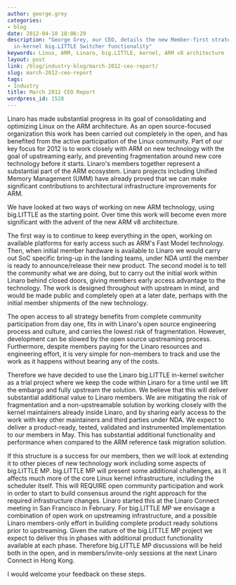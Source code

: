```yaml
---
author: george.grey
categories:
- blog
date: 2012-04-10 18:06:29
description: "George Grey, our CEO, details the new Member-first strategy with Linaro\xE2\x80\x99s
  in-kernel big.LITTLE Switcher functionality"
keywords: Linux, ARM, Linaro, big.LITTLE, kernel, ARM v8 architecture
layout: post
link: /blog/industry-blog/march-2012-ceo-report/
slug: march-2012-ceo-report
tags:
- Industry
title: March 2012 CEO Report
wordpress_id: 1528
---
```


Linaro has made substantial progress in its goal of consolidating and optimizing Linux on the ARM architecture. As an open source-focused organization this work has been carried out completely in the open, and has benefited from the active participation of the Linux community. Part of our key focus for 2012 is to work closely with ARM on new technology with the goal of upstreaming early, and preventing fragmentation around new core technology before it starts. Linaro's members together represent a substantial part of the ARM ecosystem. Linaro projects including Unified Memory Management (UMM) have already proved that we can make significant contributions to architectural infrastructure improvements for ARM.

We have looked at two ways of working on new ARM technology, using big.LITTLE as the starting point. Over time this work will become even more significant with the advent of the new ARM v8 architecture.

The first way is to continue to keep everything in the open, working on available platforms for early access such as ARM's Fast Model technology. Then, when initial member hardware is available to Linaro we would carry out SoC specific bring-up in the landing teams, under NDA until the member is ready to announce/release their new product. The second model is to tell the community what we are doing, but to carry out the initial work within Linaro behind closed doors, giving members early access advantage to the technology. The work is designed throughout with upstream in mind, and would be made public and completely open at a later date, perhaps with the initial member shipments of the new technology.

The open access to all strategy benefits from complete community participation from day one, fits in with Linaro's open source engineering process and culture, and carries the lowest risk of fragmentation. However, development can be slowed by the open source upstreaming process. Furthermore, despite members paying for the Linaro resources and engineering effort, it is very simple for non-members to track and use the work as it happens without bearing any of the costs.

Therefore we have decided to use the Linaro big.LITTLE in-kernel switcher as a trial project where we keep the code within Linaro for a time until we lift the embargo and fully upstream the solution. We believe that this will deliver substantial additional value to Linaro members. We are mitigating the risk of fragmentation and a non-upstreamable solution by working closely with the kernel maintainers already inside Linaro, and by sharing early access to the work with key other maintainers and third parties under NDA. We expect to deliver a product-ready, tested, validated and instrumented implementation to our members in May. This has substantial additional functionality and performance when compared to the ARM reference task migration solution.

If this structure is a success for our members, then we will look at extending it to other pieces of new technology work including some aspects of big.LITTLE MP. big.LITTLE MP will present some additional challenges, as it affects much more of the core Linux kernel infrastructure, including the scheduler itself. This will REQUIRE open community participation and work in order to start to build consensus around the right approach for the required infrastructure changes. Linaro started this at the Linaro Connect meeting in San Francisco in February. For big.LITTLE MP we envisage a combination of open work on upstreaming infrastructure, and a possible Linaro members-only effort in building complete product ready solutions prior to upstreaming. Given the nature of the big.LITTLE MP project we expect to deliver this in phases with additional product functionality available at each phase. Therefore big.LITTLE MP discussions will be held both in the open, and in members/invite-only sessions at the next Linaro Connect in Hong Kong.

I would welcome your feedback on these steps.